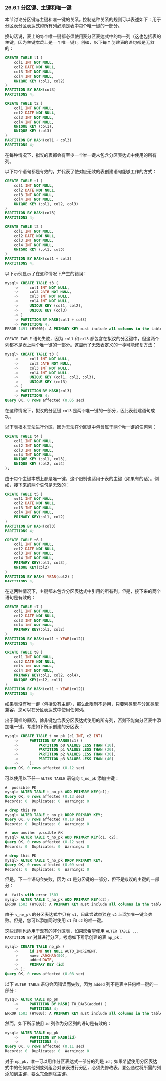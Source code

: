 ### 26.6.1 分区键、主键和唯一键

本节讨论分区键与主键和唯一键的关系。控制这种关系的规则可以表述如下：用于分区表分区表达式的所有列必须是表中每个唯一键的一部分。

换句话说，表上的每个唯一键都必须使用表分区表达式中的每一列（这也包括表的主键，因为主键本质上是一个唯一键）。例如，以下每个创建表的语句都是无效的：

```sql
CREATE TABLE t1 (
    col1 INT NOT NULL,
    col2 DATE NOT NULL,
    col3 INT NOT NULL,
    col4 INT NOT NULL,
    UNIQUE KEY (col1, col2)
)
PARTITION BY HASH(col3)
PARTITIONS 4;

CREATE TABLE t2 (
    col1 INT NOT NULL,
    col2 DATE NOT NULL,
    col3 INT NOT NULL,
    col4 INT NOT NULL,
    UNIQUE KEY (col1),
    UNIQUE KEY (col3)
)
PARTITION BY HASH(col1 + col3)
PARTITIONS 4;
```

在每种情况下，拟议的表都会有至少一个唯一键未包含分区表达式中使用的所有列。

以下每个语句都是有效的，并代表了使对应无效的表创建语句能够工作的方式：

```sql
CREATE TABLE t1 (
    col1 INT NOT NULL,
    col2 DATE NOT NULL,
    col3 INT NOT NULL,
    col4 INT NOT NULL,
    UNIQUE KEY (col1, col2, col3)
)
PARTITION BY HASH(col3)
PARTITIONS 4;

CREATE TABLE t2 (
    col1 INT NOT NULL,
    col2 DATE NOT NULL,
    col3 INT NOT NULL,
    col4 INT NOT NULL,
    UNIQUE KEY (col1, col3)
)
PARTITION BY HASH(col1 + col3)
PARTITIONS 4;
```

以下示例显示了在这种情况下产生的错误：

```sql
mysql> CREATE TABLE t3 (
    ->     col1 INT NOT NULL,
    ->     col2 DATE NOT NULL,
    ->     col3 INT NOT NULL,
    ->     col4 INT NOT NULL,
    ->     UNIQUE KEY (col1, col2),
    ->     UNIQUE KEY (col3)
    -> )
    -> PARTITION BY HASH(col1 + col3)
    -> PARTITIONS 4;
ERROR 1491 (HY000): A PRIMARY KEY must include all columns in the table's partitioning function
```

`CREATE TABLE` 语句失败，因为 `col1` 和 `col3` 都包含在拟议的分区键中，但这两个列都不是表上两个唯一键的一部分。这显示了无效表定义的一种可能修复方法：

```sql
mysql> CREATE TABLE t3 (
    ->     col1 INT NOT NULL,
    ->     col2 DATE NOT NULL,
    ->     col3 INT NOT NULL,
    ->     col4 INT NOT NULL,
    ->     UNIQUE KEY (col1, col2, col3),
    ->     UNIQUE KEY (col3)
    -> )
    -> PARTITION BY HASH(col3)
    -> PARTITIONS 4;
Query OK, 0 rows affected (0.05 sec)
```

在这种情况下，拟议的分区键 `col3` 是两个唯一键的一部分，因此表创建语句成功。

以下表根本无法进行分区，因为无法在分区键中包含属于两个唯一键的任何列：

```sql
CREATE TABLE t4 (
    col1 INT NOT NULL,
    col2 INT NOT NULL,
    col3 INT NOT NULL,
    col4 INT NOT NULL,
    UNIQUE KEY (col1, col3),
    UNIQUE KEY (col2, col4)
);
```

由于每个主键本质上都是唯一键，这个限制也适用于表的主键（如果有的话）。例如，接下来的两个语句是无效的：

```sql
CREATE TABLE t5 (
    col1 INT NOT NULL,
    col2 DATE NOT NULL,
    col3 INT NOT NULL,
    col4 INT NOT NULL,
    PRIMARY KEY(col1, col2)
)
PARTITION BY HASH(col3)
PARTITIONS 4;
```

```sql
CREATE TABLE t6 (
    col1 INT NOT NULL,
    col2 DATE NOT NULL,
    col3 INT NOT NULL,
    col4 INT NOT NULL,
    PRIMARY KEY(col1, col3),
    UNIQUE KEY(col2)
)
PARTITION BY HASH( YEAR(col2) )
PARTITIONS 4;
```

在这两种情况下，主键都未包含分区表达式中引用的所有列。但是，接下来的两个语句是有效的：

```sql
CREATE TABLE t7 (
    col1 INT NOT NULL,
    col2 DATE NOT NULL,
    col3 INT NOT NULL,
    col4 INT NOT NULL,
    PRIMARY KEY(col1, col2)
)
PARTITION BY HASH(col1 + YEAR(col2))
PARTITIONS 4;
```

```sql
CREATE TABLE t8 (
    col1 INT NOT NULL,
    col2 DATE NOT NULL,
    col3 INT NOT NULL,
    col4 INT NOT NULL,
    PRIMARY KEY(col1, col2, col4),
    UNIQUE KEY(col2, col1)
)
PARTITION BY HASH(col1 + YEAR(col2))
PARTITIONS 4;
```

如果表没有唯一键（包括没有主键），那么此限制不适用，只要列类型与分区类型兼容，您可以在分区表达式中使用任何列。

出于同样的原因，除非键包含表分区表达式使用的所有列，否则不能向分区表中添加唯一键。考虑如下所示创建的分区表：

```sql
mysql> CREATE TABLE t_no_pk (c1 INT, c2 INT)
    ->     PARTITION BY RANGE(c1) (
    ->         PARTITION p0 VALUES LESS THAN (10),
    ->         PARTITION p1 VALUES LESS THAN (20),
    ->         PARTITION p2 VALUES LESS THAN (30),
    ->         PARTITION p3 VALUES LESS THAN (40)
    ->     );
Query OK, 0 rows affected (0.12 sec)
```

可以使用以下任一 `ALTER TABLE` 语句向 `t_no_pk` 添加主键：

```sql
#  possible PK
mysql> ALTER TABLE t_no_pk ADD PRIMARY KEY(c1);
Query OK, 0 rows affected (0.13 sec)
Records: 0  Duplicates: 0  Warnings: 0

# drop this PK
mysql> ALTER TABLE t_no_pk DROP PRIMARY KEY;
Query OK, 0 rows affected (0.10 sec)
Records: 0  Duplicates: 0  Warnings: 0

#  use another possible PK
mysql> ALTER TABLE t_no_pk ADD PRIMARY KEY(c1, c2);
Query OK, 0 rows affected (0.12 sec)
Records: 0  Duplicates: 0  Warnings: 0

# drop this PK
mysql> ALTER TABLE t_no_pk DROP PRIMARY KEY;
Query OK, 0 rows affected (0.09 sec)
Records: 0  Duplicates: 0  Warnings: 0
```

但是，下一个语句会失败，因为 `c1` 是分区键的一部分，但不是拟议的主键的一部分：

```sql
#  fails with error 1503
mysql> ALTER TABLE t_no_pk ADD PRIMARY KEY(c2);
ERROR 1503 (HY000): A PRIMARY KEY must include all columns in the table's partitioning function
```

由于 `t_no_pk` 的分区表达式中只有 `c1`，因此尝试单独在 `c2` 上添加唯一键会失败。但是，您可以添加同时使用 `c1` 和 `c2` 的唯一键。

这些规则也适用于现有的非分区表，如果您希望使用 `ALTER TABLE ... PARTITION BY` 对其进行分区。考虑如下所示创建的表 `np_pk`：

```sql
mysql> CREATE TABLE np_pk (
    ->     id INT NOT NULL AUTO_INCREMENT,
    ->     name VARCHAR(50),
    ->     added DATE,
    ->     PRIMARY KEY (id)
    -> );
Query OK, 0 rows affected (0.08 sec)
```

以下 `ALTER TABLE` 语句会因错误而失败，因为 `added` 列不是表中任何唯一键的一部分：

```sql
mysql> ALTER TABLE np_pk
    ->     PARTITION BY HASH( TO_DAYS(added) )
    ->     PARTITIONS 4;
ERROR 1503 (HY000): A PRIMARY KEY must include all columns in the table's partitioning function
```

然而，如下所示使用 `id` 列作为分区列的语句是有效的：

```sql
mysql> ALTER TABLE np_pk
    ->     PARTITION BY HASH(id)
    ->     PARTITIONS 4;
Query OK, 0 rows affected (0.11 sec)
Records: 0  Duplicates: 0  Warnings: 0
```

对于 `np_pk`，唯一可以用作分区表达式一部分的列是 `id`；如果希望使用分区表达式中的任何其他列或列组合对该表进行分区，必须先修改表，要么通过将所需的列添加到主键，要么完全删除主键。
